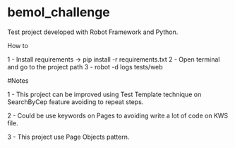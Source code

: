 # bemol_challenge

Test project developed with Robot Framework and Python.

How to

1 - Install requirements -> pip install -r requirements.txt
2 - Open terminal and go to the project path
3 - robot -d logs tests/web

#Notes

1 - This project can be improved using Test Template technique on SearchByCep feature avoiding to repeat steps.

2 - Could be use keywords on Pages to avoiding write a lot of code on KWS file.

3 - This project use Page Objects pattern.